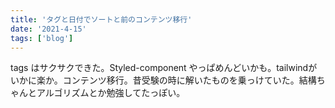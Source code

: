```yaml
---
title: 'タグと日付でソートと前のコンテンツ移行'
date: '2021-4-15'
tags: ['blog']
---
```


tags はサクサクできた。Styled-component やっぱめんどいかも。tailwindがいかに楽か。コンテンツ移行。昔受験の時に解いたものを乗っけていた。結構ちゃんとアルゴリズムとか勉強してたっぽい。

